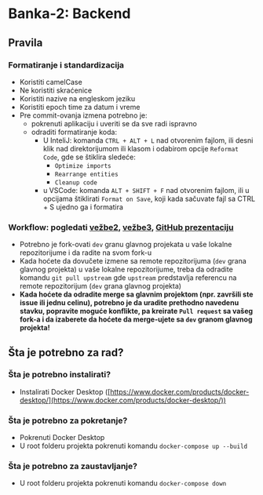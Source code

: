 # Banka-2: Backend

## Pravila

### Formatiranje i standardizacija

- Koristiti camelCase
- Ne koristiti skraćenice
- Koristiti nazive na engleskom jeziku
- Koristiti epoch time za datum i vreme
- Pre commit-ovanja izmena potrebno je:
    - pokrenuti aplikaciju i uveriti se da sve radi ispravno
    - odraditi formatiranje koda:
        - U InteliJ: komanda `CTRL + ALT + L` nad otvorenim fajlom, ili desni
          klik nad direktorijumom ili klasom i odabirom opcije
          `Reformat Code`, gde se štiklira sledeće:
            - `Optimize imports`
            - `Rearrange entities`
            - `Cleanup code`
        - u VSCode: komanda `ALT + SHIFT + F` nad otvorenim fajlom, ili u
          opcijama štiklirati `Format on Save`, koji kada sačuvate fajl sa
          CTRL + S ujedno ga i formatira

### Workflow: pogledati [vežbe2](https://learning.raf.edu.rs/mod/url/view.php?id=22203), [vežbe3](https://video.raf.edu.rs/stream.php?video=pLpaQR%2FYY%2FWtiUv0Wc%2BZqKKg9Y%2Ff%2BCPUns7Ny4LL0AdM7dVrVj2fLMkGJxz5sNiuXpS0FLZl8q1XXF7y2eP5irdsubKDUtAXvb9u66UvYVI14l%2FiP%2Bo3QrOCY31RZYeTKR8l0XIVN61xb0NPuoreEDuizA0Od4XXRXwx1Gv8uDmEooaQZrKrunRG9CSHdgY3&file=video.mp4), [GitHub prezentaciju](https://docs.google.com/presentation/d/1ehKYiWcBT7fCFnmboQ1N0RgnHzhgfs6xhIym-Ss3v-w/edit#slide=id.p)

- Potrebno je fork-ovati `dev` granu glavnog projekata u vaše lokalne
  repozitorijume i da radite na svom fork-u
- Kada hoćete da dovučete izmene sa remote repozitorijuma (`dev` grana glavnog
  projekta) u vaše lokalne repozitorijume, treba da odradite komandu
  `git pull upstream` gde `upstream` predstavlja referencu na remote
  repozitorijum (`dev` grana glavnog projekta)
- **Kada hoćete da odradite merge sa glavnim projektom (npr. završili ste
  issue ili jednu celinu), potrebno je da uradite prethodno navedenu stavku,
  popravite moguće konflikte, pa kreirate `Pull request` sa vašeg fork-a i da
  izaberete da hoćete da merge-ujete sa `dev` granom glavnog projekta!**

## Šta je potrebno za rad?

### Šta je potrebno instalirati?

- Instalirati Docker
  Desktop ([https://www.docker.com/products/docker-desktop/](https://www.docker.com/products/docker-desktop/))

### Šta je potrebno za pokretanje?

- Pokrenuti Docker Desktop
- U root folderu projekta pokrenuti komandu `docker-compose up --build`

### Šta je potrebno za zaustavljanje?

- U root folderu projekta pokrenuti komandu `docker-compose down`